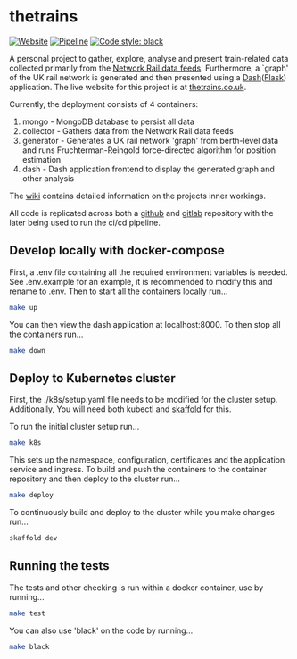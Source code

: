 # thetrains

[![Website](https://img.shields.io/website-up-down-green-red/http/shields.io.svg)](https://thetrains.co.uk/)
[![Pipeline](https://gitlab.com/JoshTingey/the-trains/badges/master/pipeline.svg)](https://gitlab.com/JoshTingey/the-trains/pipelines)
[![Code style: black](https://img.shields.io/badge/code%20style-black-000000.svg)](https://github.com/psf/black)

A personal project to gather, explore, analyse and present train-related data collected primarily from the [Network Rail data feeds](https://wiki.openraildata.com/index.php?title=Main_Page). Furthermore, a `graph' of the UK rail network is generated and then presented using a [Dash](https://plotly.com/dash/)([Flask](https://flask.palletsprojects.com/en/1.1.x/)) application. The live website for this project is at [thetrains.co.uk](https://thetrains.co.uk/).

Currently, the deployment consists of 4 containers:

1. mongo - MongoDB database to persist all data
2. collector - Gathers data from the Network Rail data feeds
3. generator - Generates a UK rail network 'graph' from berth-level data and runs Fruchterman-Reingold force-directed algorithm for position estimation
4. dash - Dash application frontend to display the generated graph and other analysis

The [wiki](https://github.com/joshtingey/the-trains/wiki) contains detailed information on the projects inner workings.

All code is replicated across both a [github](https://github.com/joshtingey/the-trains) and [gitlab](https://gitlab.com/JoshTingey/the-trains) repository with the later being used to run the ci/cd pipeline.

## Develop locally with docker-compose

First, a .env file containing all the required environment variables is needed. See .env.example for an example, it is recommended to modify this and rename to .env. Then to start all the containers locally run...

```bash
make up
```

You can then view the dash application at localhost:8000. To then stop all the containers run...

```bash
make down
```

## Deploy to Kubernetes cluster

First, the ./k8s/setup.yaml file needs to be modified for the cluster setup. Additionally, You will need both kubectl and [skaffold](https://skaffold.dev/) for this.

To run the initial cluster setup run...

```bash
make k8s
```

This sets up the namespace, configuration, certificates and the application service and ingress.
To build and push the containers to the container repository and then deploy to the cluster run...

```bash
make deploy
```

To continuously build and deploy to the cluster while you make changes run...

```bash
skaffold dev
```

## Running the tests

The tests and other checking is run within a docker container, use by running...

```bash
make test
```

You can also use 'black' on the code by running...

```bash
make black
```